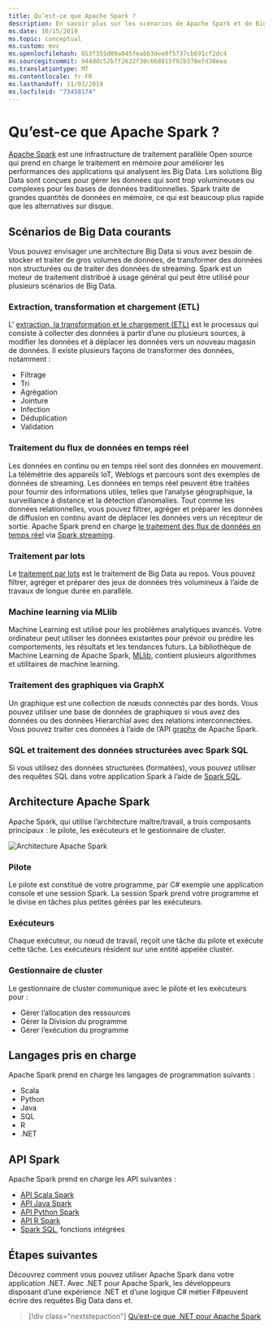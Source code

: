 ```yaml
---
title: Qu’est-ce que Apache Spark ?
description: En savoir plus sur les scénarios de Apache Spark et de Big Data.
ms.date: 10/15/2019
ms.topic: conceptual
ms.custom: mvc
ms.openlocfilehash: 653f355d09a045feabb3dee0f5737cb691cf2dc4
ms.sourcegitcommit: 944ddc52b7f2632f30c668815f92b378efd38eea
ms.translationtype: MT
ms.contentlocale: fr-FR
ms.lasthandoff: 11/03/2019
ms.locfileid: "73458174"
---
```

# <a name="what-is-apache-spark"></a>Qu’est-ce que Apache Spark ?

[Apache Spark](https://spark.apache.org/) est une infrastructure de traitement parallèle Open source qui prend en charge le traitement en mémoire pour améliorer les performances des applications qui analysent les Big Data. Les solutions Big Data sont conçues pour gérer les données qui sont trop volumineuses ou complexes pour les bases de données traditionnelles. Spark traite de grandes quantités de données en mémoire, ce qui est beaucoup plus rapide que les alternatives sur disque.

## <a name="common-big-data-scenarios"></a>Scénarios de Big Data courants

Vous pouvez envisager une architecture Big Data si vous avez besoin de stocker et traiter de gros volumes de données, de transformer des données non structurées ou de traiter des données de streaming. Spark est un moteur de traitement distribué à usage général qui peut être utilisé pour plusieurs scénarios de Big Data.

### <a name="extract-transform-and-load-etl"></a>Extraction, transformation et chargement (ETL)

L' [extraction, la transformation et le chargement (ETL)](/azure/architecture/data-guide/relational-data/etl) est le processus qui consiste à collecter des données à partir d’une ou plusieurs sources, à modifier les données et à déplacer les données vers un nouveau magasin de données. Il existe plusieurs façons de transformer des données, notamment :

* Filtrage
* Tri
* Agrégation
* Jointure
* Infection
* Déduplication
* Validation

### <a name="real-time-data-stream-processing"></a>Traitement du flux de données en temps réel

Les données en continu ou en temps réel sont des données en mouvement. La télémétrie des appareils IoT, Weblogs et parcours sont des exemples de données de streaming. Les données en temps réel peuvent être traitées pour fournir des informations utiles, telles que l’analyse géographique, la surveillance à distance et la détection d’anomalies. Tout comme les données relationnelles, vous pouvez filtrer, agréger et préparer les données de diffusion en continu avant de déplacer les données vers un récepteur de sortie. Apache Spark prend en charge [le traitement des flux de données en temps réel](/azure/architecture/data-guide/big-data/real-time-processing) via [Spark streaming](https://spark.apache.org/streaming/).

### <a name="batch-processing"></a>Traitement par lots

Le [traitement par lots](/azure/architecture/data-guide/big-data/batch-processing) est le traitement de Big Data au repos. Vous pouvez filtrer, agréger et préparer des jeux de données très volumineux à l’aide de travaux de longue durée en parallèle.

### <a name="machine-learning-through-mllib"></a>Machine learning via MLlib

Machine Learning est utilisé pour les problèmes analytiques avancés. Votre ordinateur peut utiliser les données existantes pour prévoir ou prédire les comportements, les résultats et les tendances futurs. La bibliothèque de Machine Learning de Apache Spark, [MLlib](https://spark.apache.org/mllib/), contient plusieurs algorithmes et utilitaires de machine learning.

### <a name="graph-processing-through-graphx"></a>Traitement des graphiques via GraphX

Un graphique est une collection de nœuds connectés par des bords. Vous pouvez utiliser une base de données de graphiques si vous avez des données ou des données Hierarchial avec des relations interconnectées. Vous pouvez traiter ces données à l’aide de l’API [graphx](https://spark.apache.org/graphx/) de Apache Spark.

### <a name="sql-and-structured-data-processing-with-spark-sql"></a>SQL et traitement des données structurées avec Spark SQL

Si vous utilisez des données structurées (formatées), vous pouvez utiliser des requêtes SQL dans votre application Spark à l’aide de [Spark SQL](https://spark.apache.org/sql/).

## <a name="apache-spark-architecture"></a>Architecture Apache Spark

Apache Spark, qui utilise l’architecture maître/travail, a trois composants principaux : le pilote, les exécuteurs et le gestionnaire de cluster.

![Architecture Apache Spark](media/spark-architecture.png)

### <a name="driver"></a>Pilote

Le pilote est constitué de votre programme, par C# exemple une application console et une session Spark. La session Spark prend votre programme et le divise en tâches plus petites gérées par les exécuteurs.

### <a name="executors"></a>Exécuteurs

Chaque exécuteur, ou nœud de travail, reçoit une tâche du pilote et exécute cette tâche. Les exécuteurs résident sur une entité appelée cluster.

### <a name="cluster-manager"></a>Gestionnaire de cluster

Le gestionnaire de cluster communique avec le pilote et les exécuteurs pour :

* Gérer l’allocation des ressources
* Gérer la Division du programme
* Gérer l’exécution du programme

## <a name="language-support"></a>Langages pris en charge

Apache Spark prend en charge les langages de programmation suivants :

* Scala
* Python
* Java
* SQL
* R
* .NET

## <a name="spark-apis"></a>API Spark

Apache Spark prend en charge les API suivantes :

* [API Scala Spark](https://spark.apache.org/docs/2.2.0/api/scala/index.html)
* [API Java Spark](https://spark.apache.org/docs/2.2.0/api/java/index.html)
* [API Python Spark](https://spark.apache.org/docs/2.2.0/api/python/index.html)
* [API R Spark](https://spark.apache.org/docs/2.2.0/api/R/index.html)
* [Spark SQL](https://spark.apache.org/docs/latest/api/sql/index.html), fonctions intégrées

## <a name="next-steps"></a>Étapes suivantes

Découvrez comment vous pouvez utiliser Apache Spark dans votre application .NET. Avec .NET pour Apache Spark, les développeurs disposant d’une expérience .NET et d’une logique C# métier F#peuvent écrire des requêtes Big Data dans et.
> [!div class="nextstepaction"]
> [Qu’est-ce que .NET pour Apache Spark](what-is-apache-spark-dotnet.md)
